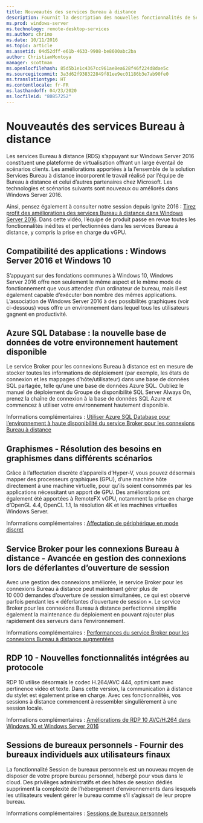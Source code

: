```yaml
---
title: Nouveautés des services Bureau à distance
description: Fournit la description des nouvelles fonctionnalités de Services Bureau à distance dans Windows Server 2016.
ms.prod: windows-server
ms.technology: remote-desktop-services
ms.author: chrimo
ms.date: 10/11/2016
ms.topic: article
ms.assetid: 04d52dff-e61b-4633-9908-be8600abc2ba
author: ChristianMontoya
manager: scottman
ms.openlocfilehash: 85d5b1e1c4367cc961ae8ea628f46f224d8dae5c
ms.sourcegitcommit: 3a3d62f938322849f81ee9ec01186b3e7ab90fe0
ms.translationtype: HT
ms.contentlocale: fr-FR
ms.lasthandoff: 04/23/2020
ms.locfileid: "80857252"
---
```

# <a name="whats-new-in-remote-desktop-services"></a>Nouveautés des services Bureau à distance

Les services Bureau à distance (RDS) s’appuyant sur Windows Server 2016 constituent une plateforme de virtualisation offrant un large éventail de scénarios clients. Les améliorations apportées à la l’ensemble de la solution Services Bureau à distance incorporent le travail réalisé par l’équipe de Bureau à distance et celui d’autres partenaires chez Microsoft. Les technologies et scénarios suivants sont nouveaux ou améliorés dans Windows Server 2016.

Ainsi, pensez également à consulter notre session depuis Ignite 2016 : [Tirez profit des améliorations des services Bureau à distance dans Windows Server 2016](https://channel9.msdn.com/Events/Ignite/2016/BRK3098). Dans cette vidéo, l’équipe de produit passe en revue toutes les fonctionnalités inédites et perfectionnées dans les services Bureau à distance, y compris la prise en charge du vGPU. 

## <a name="app-compatibility---windows-server-2016-and-windows-10"></a>Compatibilité des applications : Windows Server 2016 et Windows 10
S’appuyant sur des fondations communes à Windows 10, Windows Server 2016 offre non seulement le même aspect et le même mode de fonctionnement que vous attendez d’un ordinateur de bureau, mais il est également capable d’exécuter bon nombre des mêmes applications. L’association de Windows Server 2016 à des possibilités graphiques (voir ci-dessous) vous offre un environnement dans lequel tous les utilisateurs gagnent en productivité. 

## <a name="azure-sql-database---the-new-database-for-your-highly-available-environment"></a>Azure SQL Database : la nouvelle base de données de votre environnement hautement disponible
Le service Broker pour les connexions Bureau à distance est en mesure de stocker toutes les informations de déploiement (par exemple, les états de connexion et les mappages d’hôte/utilisateur) dans une base de données SQL partagée, telle qu’une une base de données Azure SQL. Oubliez le manuel de déploiement du Groupe de disponibilité SQL Server Always On, prenez la chaîne de connexion à la base de données SQL Azure et commencez à utiliser votre environnement hautement disponible.

Informations complémentaires : [Utiliser Azure SQL Database pour l’environnement à haute disponibilité du service Broker pour les connexions Bureau à distance](https://blogs.technet.microsoft.com/enterprisemobility/2016/05/03/new-windows-server-2016-capability-use-azure-sql-db-for-your-remote-desktop-connection-broker-high-availability-environment/)

## <a name="graphics---solving-graphics-needs-across-various-scenarios"></a>Graphismes - Résolution des besoins en graphismes dans différents scénarios
Grâce à l’affectation discrète d’appareils d’Hyper-V, vous pouvez désormais mapper des processeurs graphiques (GPU), d’une machine hôte directement à une machine virtuelle, pour qu’ils soient consommés par les applications nécessitant un apport de GPU. Des améliorations ont également été apportées à RemoteFX vGPU, notamment la prise en charge d’OpenGL 4.4, OpenCL 1.1, la résolution 4K et les machines virtuelles Windows Server.

Informations complémentaires : [Affectation de périphérique en mode discret](https://blogs.technet.microsoft.com/virtualization/2015/11/)

## <a name="rd-connection-broker---improved-connection-handling-during-logon-storms"></a>Service Broker pour les connexions Bureau à distance - Avancée en gestion des connexions lors de déferlantes d’ouverture de session
Avec une gestion des connexions améliorée, le service Broker pour les connexions Bureau à distance peut maintenant gérer plus de 10 000 demandes d’ouverture de session simultanées, ce qui est observé parfois pendant les « déferlantes d’ouverture de session ». Le service Broker pour les connexions Bureau à distance perfectionné simplifie également la maintenance du déploiement en pouvant rajouter plus rapidement des serveurs dans l’environnement.

Informations complémentaires : [Performances du service Broker pour les connexions Bureau à distance augmentées](https://blogs.technet.microsoft.com/enterprisemobility/2015/12/15/improved-remote-desktop-connection-broker-performance-with-windows-server-2016-and-windows-server-2012-r2-hotfix-kb3091411/)

## <a name="rdp-10---new-capabilities-built-into-the-protocol"></a>RDP 10 - Nouvelles fonctionnalités intégrées au protocole
RDP 10 utilise désormais le codec H.264/AVC 444, optimisant avec pertinence vidéo et texte. Dans cette version, la communication à distance du stylet est également prise en charge. Avec ces fonctionnalités, vos sessions à distance commencent à ressembler singulièrement à une session locale.  

Informations complémentaires : [Améliorations de RDP 10 AVC/H.264 dans Windows 10 et Windows Server 2016](https://blogs.technet.microsoft.com/enterprisemobility/2016/01/11/remote-desktop-protocol-rdp-10-avch-264-improvements-in-windows-10-and-windows-server-2016-technical-preview/)

## <a name="personal-session-desktops---providing-individual-desktops-to-any-end-user"></a>Sessions de bureaux personnels - Fournir des bureaux individuels aux utilisateurs finaux
La fonctionnalité Session de bureaux personnels est un nouveau moyen de disposer de votre propre bureau personnel, hébergé pour vous dans le cloud. Des privilèges administratifs et des hôtes de session dédiés suppriment la complexité de l’hébergement d’environnements dans lesquels les utilisateurs veulent gérer le bureau comme s’il s’agissait de leur propre bureau.

Informations complémentaires : [Sessions de bureaux personnels](rds-personal-session-desktops.md)
